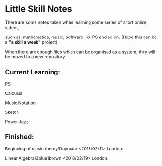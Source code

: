 # Little Skill Notes



There are some notes taken when learning some series of short online videos,

such as, mathematics, music, software like PS and so on. (Hope this can be a **"a skill a week"** project)



When  there are enough files which can be organised as a system, they will be moved to a new repository. 



## Current Learning:

PS

Calculus

Music Notation

Sketch

Power Jazz

## Finished: 

Beginning of music theory/Doyoudo <2018/02/11>  London.

Linear Algebra/3blue1brown <2018/02/19>  London.